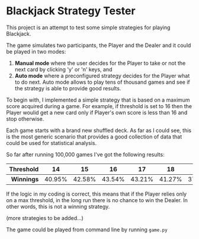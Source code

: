 # Blackjack Strategy Tester

This project is an attempt to test some simple strategies for playing Blackjack.

The game simulates two participants, the Player and the Dealer and it could be played in two modes:
 
 1. __Manual mode__ where the user decides for the Player to take or not the next card by clicking 'y' or 'n' keys, and 
 2. __Auto mode__ where a preconfigured strategy decides for the Player what to do next. Auto mode allows to play tens of thousand games and see if the strategy is able to provide good results.
 
To begin with, I implemented a simple strategy that is based on a maximum score acquired during a game. For example, if threshold is set to 16 then the Player woulid get a new card only if Player's own score is less than 16 and stop otherwise.
 
Each game starts with a brand new shuffled deck. As far as I could see, this is the most generic scenario that provides a good collection of data that could be used for statistical analysis.
 
So far after running 100,000 games I've got the following results: 

|__Threshold__| 14| 15| 16| 17| 18| 19| 20|
|------------:|---|---|---|---|---|---|---|
|__Winnings__|40.95%|42.58%|43.54%|43.21%|41.27%|37.41%|30.41%|
 

If the logic in my coding is correct, this means that if the Player relies only on a max threshold, in the long run there is no chance to win the Dealer. In other words, this is not a winning strategy.  

(more strategies to be added...)

The game could be played from command line by running ```game.py```